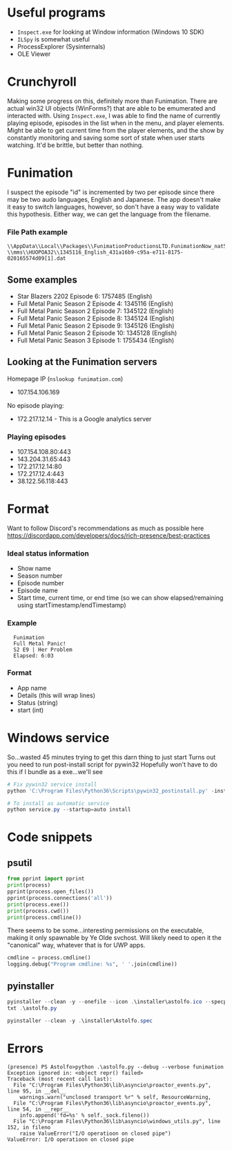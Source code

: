 

# Useful programs
* `Inspect.exe` for looking at Window information (Windows 10 SDK)
* `ILSpy` is somewhat useful
* ProcessExplorer (Sysinternals)
* OLE Viewer


# Crunchyroll
Making some progress on this, definitely more than Funimation.
There are actual win32 UI objects (WinForms?) that are able to be emumerated
and interacted with. Using `Inspect.exe`, I was able to find the name of
currently playing episode, episodes in the list when in the menu, and player
elements. Might be able to get current time from the player elements,
and the show by constantly monitoring and saving some sort of state
when user starts watching. It'd be brittle, but better than nothing.


# Funimation
I suspect the episode "id" is incremented by two per episode since there may be two audo languages, English and Japanese.
The app doesn't make it easy to switch languages, however, so don't have a easy way to validate this hypothesis.
Either way, we can get the language from the filename.

### File Path example
```
\\AppData\\Local\\Packages\\FunimationProductionsLTD.FunimationNow_nat5s4eq2a0cr\\AC\\INetHistory
\\mms\\HUOPOA32\\1345116_English_431a16b9-c95a-e711-8175-020165574d09[1].dat
```

## Some examples
* Star Blazers 2202 Episode 6: 1757485 (English)
* Full Metal Panic Season 2 Episode 4: 1345116 (English)
* Full Metal Panic Season 2 Episode 7: 1345122 (English)
* Full Metal Panic Season 2 Episode 8: 1345124 (English)
* Full Metal Panic Season 2 Episode 9: 1345126 (English)
* Full Metal Panic Season 2 Episode 10: 1345128 (English)
* Full Metal Panic Season 3 Episode 1: 1755434 (English)

## Looking at the Funimation servers
Homepage IP (`nslookup funimation.com`)
* 107.154.106.169

No episode playing:
*  172.217.12.14 - This is a Google analytics server

### Playing episodes
*  107.154.108.80:443
*  143.204.31.65:443
*  172.217.12.14:80
*  172.217.12.4:443
*  38.122.56.118:443


# Format
Want to follow Discord's recommendations as much as possible here
https://discordapp.com/developers/docs/rich-presence/best-practices

### Ideal status information
*  Show name
*  Season number
*  Episode number
*  Episode name
*  Start time, current time, or end time (so we can show elapsed/remaining using startTimestamp/endTimestamp)

### Example
```
  Funimation
  Full Metal Panic!
  S2 E9 | Her Problem
  Elapsed: 6:03
```

### Format
* App name
* Details (this will wrap lines)
* Status (string)
* start (int)

# Windows service
So...wasted 45 minutes trying to get this darn thing to just start
Turns out you need to run post-install script for pywin32
Hopefully won't have to do this if I bundle as a exe...we'll see
```powershell
# Fix pywin32 service install
python 'C:\Program Files\Python36\Scripts\pywin32_postinstall.py' -install`

# To install as automatic service
python service.py --startup=auto install
```

# Code snippets

## psutil
```python
from pprint import pprint
print(process)
pprint(process.open_files())
pprint(process.connections('all'))
print(process.exe())
print(process.cwd())
print(process.cmdline())
```

There seems to be some...interesting permissions on the executable,
making it only spawnable by Ye Olde svchost. Will likely need to
open it the "canonical" way, whatever that is for UWP apps.

```python
cmdline = process.cmdline()
logging.debug("Program cmdline: %s", ' '.join(cmdline))
```

## pyinstaller
```powershell
pyinstaller --clean -y --onefile --icon .\installer\astolfo.ico --specpath .\installer\ -n Astolfo --version-file .\installer\file_version_info.
txt .\astolfo.py

pyinstaller --clean -y .\installer\Astolfo.spec
```

# Errors

```
(presence) PS Astolfo>python .\astolfo.py --debug --verbose funimation
Exception ignored in: <object repr() failed>
Traceback (most recent call last):
  File "C:\Program Files\Python36\lib\asyncio\proactor_events.py", line 95, in __del__
    warnings.warn("unclosed transport %r" % self, ResourceWarning,
  File "C:\Program Files\Python36\lib\asyncio\proactor_events.py", line 54, in __repr__
    info.append('fd=%s' % self._sock.fileno())
  File "C:\Program Files\Python36\lib\asyncio\windows_utils.py", line 152, in fileno
    raise ValueError("I/O operatioon on closed pipe")
ValueError: I/O operatioon on closed pipe
```